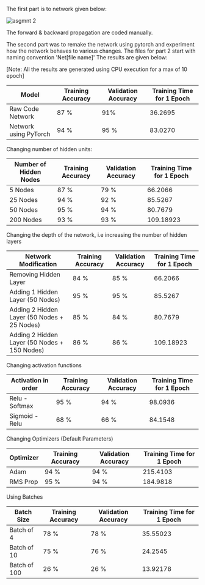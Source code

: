 The first part is to network given below:

![asgmnt 2](https://user-images.githubusercontent.com/18267947/48659860-f4131a80-eaab-11e8-9c6c-48eb92a46497.jpg)

The forward & backward propagation are coded manually.

The second part was to remake the network using pytorch and experiment how the network behaves to various changes. The files for part 2 start with naming convention 'Net[file name]'
The results are given below:

[Note: All the results are generated using CPU execution for a max of 10 epoch]

| Model  | Training Accuracy | Validation Accuracy | Training Time for 1 Epoch |
| ------------- | ------------- |------------- | ------------- |
| Raw Code Network  | 87 %  |91% |36.2695 |
| Network using PyTorch  | 94 %  |95 % |83.0270 |

Changing number of hidden units:

| Number of Hidden Nodes  | Training Accuracy | Validation Accuracy | Training Time for 1 Epoch |
| ------------- | ------------- |------------- | ------------- |
| 5 Nodes  | 87 %  |79 % |66.2066 |
| 25 Nodes  | 94 %  |92 % |85.5267 |
| 50 Nodes  | 95 %  |94 % |80.7679 |
| 200 Nodes  | 93 %  |93 % |109.18923 |

Changing the depth of the network, i.e increasing the number of hidden layers

| Network Modification  | Training Accuracy | Validation Accuracy | Training Time for 1 Epoch |
| ------------- | ------------- |------------- | ------------- |
| Removing Hidden Layer  | 84 %  |85 % |66.2066 |
| Adding 1 Hidden Layer (50 Nodes)  | 95 %  |95 % |85.5267 |
| Adding 2 Hidden Layer (50 Nodes + 25 Nodes)  | 85 %  |84 % |80.7679 |
| Adding 2 Hidden Layer (50 Nodes + 150 Nodes)  | 86 %  |86 % |109.18923 |

Changing activation functions

| Activation in order  | Training Accuracy | Validation Accuracy | Training Time for 1 Epoch |
| ------------- | ------------- |------------- | ------------- |
| Relu - Softmax  |95 % |94 % |98.0936 |
| Sigmoid - Relu  | 68 %  |66 % |84.1548 |

Changing Optimizers (Default Parameters)

| Optimizer  | Training Accuracy | Validation Accuracy | Training Time for 1 Epoch |
| ------------- | ------------- |------------- | ------------- |
| Adam  |94 % |94 % |215.4103 |
| RMS Prop  | 95 %  |94 % |184.9818 |

Using Batches

| Batch Size  | Training Accuracy | Validation Accuracy | Training Time for 1 Epoch |
| ------------- | ------------- |------------- | ------------- |
| Batch of 4  |78 % |78 % |35.55023 |
| Batch of 10  | 75 %  |76 % |24.2545 |
| Batch of 100  |26 % |26 % |13.92178 |
